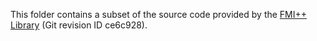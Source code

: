This folder contains a subset of the source code provided by the [FMI++ Library](http://fmipp.sourceforge.net "Link to FMI++ Library") (Git revision ID ce6c928).